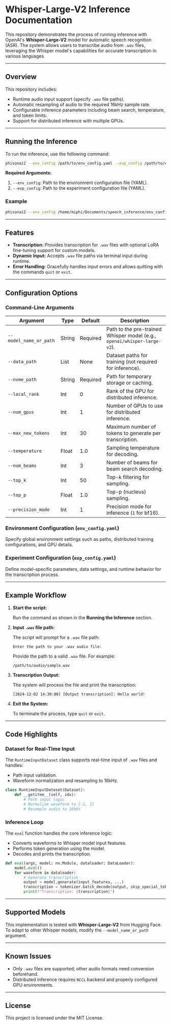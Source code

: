 # Whisper-Large-V2 Inference Documentation

This repository demonstrates the process of running inference with OpenAI's **Whisper-Large-V2** model for automatic speech recognition (ASR). The system allows users to transcribe audio from `.wav` files, leveraging the Whisper model's capabilities for accurate transcription in various languages.

---

## Overview

This repository includes:

- Runtime audio input support (specify `.wav` file paths).
- Automatic resampling of audio to the required 16kHz sample rate.
- Configurable inference parameters including beam search, temperature, and token limits.
- Support for distributed inference with multiple GPUs.

---

## Running the Inference

To run the inference, use the following command:

```bash
phisonai2 --env_config /path/to/env_config.yaml --exp_config /path/to/exp_config.yaml
```

**Required Arguments:**

1. `--env_config`: Path to the environment configuration file (YAML).
2. `--exp_config`: Path to the experiment configuration file (YAML).

### Example

```bash
phisonai2 --env_config /home/miphi/Documents/speech_inference/env_config.yaml --exp_config /home/miphi/Documents/speech_inference/exp_config.yaml
```

---

## Features

- **Transcription:** Provides transcription for `.wav` files with optional LoRA fine-tuning support for custom models.
- **Dynamic Input:** Accepts `.wav` file paths via terminal input during runtime.
- **Error Handling:** Gracefully handles input errors and allows quitting with the commands `quit` or `exit`.

---

## Configuration Options

### Command-Line Arguments

| Argument                          | Type   | Default    | Description                                                                 |
|-----------------------------------|--------|------------|-----------------------------------------------------------------------------|
| `--model_name_or_path`            | String | Required   | Path to the pre-trained Whisper model (e.g., `openai/whisper-large-v2`).    |
| `--data_path`                     | List   | None       | Dataset paths for training (not required for inference).                    |
| `--nvme_path`                     | String | Required   | Path for temporary storage or caching.                                      |
| `--local_rank`                    | Int    | 0          | Rank of the GPU for distributed inference.                                  |
| `--num_gpus`                      | Int    | 1          | Number of GPUs to use for distributed inference.                            |
| `--max_new_tokens`                | Int    | 30         | Maximum number of tokens to generate per transcription.                     |
| `--temperature`                   | Float  | 1.0        | Sampling temperature for decoding.                                          |
| `--num_beams`                     | Int    | 3          | Number of beams for beam search decoding.                                   |
| `--top_k`                         | Int    | 50         | Top-k filtering for sampling.                                               |
| `--top_p`                         | Float  | 1.0        | Top-p (nucleus) sampling.                                                   |
| `--precision_mode`                | Int    | 1          | Precision mode for inference (`1` for bf16).                                |

### Environment Configuration (`env_config.yaml`)

Specify global environment settings such as paths, distributed training configurations, and GPU details.

### Experiment Configuration (`exp_config.yaml`)

Define model-specific parameters, data settings, and runtime behavior for the transcription process.

---

## Example Workflow

1. **Start the script:**

   Run the command as shown in the **Running the Inference** section.

2. **Input `.wav` file path:**

   The script will prompt for a `.wav` file path:

   ```
   Enter the path to your .wav audio file:
   ```

   Provide the path to a valid `.wav` file. For example:

   ```
   /path/to/audio/sample.wav
   ```

3. **Transcription Output:**

   The system will process the file and print the transcription:

   ```
   [2024-12-02 14:30:00] [Output transcription]: Hello world!
   ```

4. **Exit the System:**

   To terminate the process, type `quit` or `exit`.

---

## Code Highlights

### Dataset for Real-Time Input

The `RuntimeInputDataset` class supports real-time input of `.wav` files and handles:

- Path input validation.
- Waveform normalization and resampling to 16kHz.

```python
class RuntimeInputDataset(Dataset):
    def __getitem__(self, idx):
        # Path input logic
        # Normalize waveform to [-1, 1]
        # Resample audio to 16kHz
```

### Inference Loop

The `eval` function handles the core inference logic:

- Converts waveforms to Whisper model input features.
- Performs token generation using the model.
- Decodes and prints the transcription.

```python
def eval(args, model: nn.Module, dataloader: DataLoader):
    model.eval()
    for waveform in dataloader:
        # Generate transcription
        output = model.generate(input_features, ...)
        transcription = tokenizer.batch_decode(output, skip_special_tokens=True)
        print(f"Transcription: {transcription}")
```

---

## Supported Models

This implementation is tested with **Whisper-Large-V2** from Hugging Face. To adapt to other Whisper models, modify the `--model_name_or_path` argument.

---

## Known Issues

- Only `.wav` files are supported; other audio formats need conversion beforehand.
- Distributed inference requires `NCCL` backend and properly configured GPU environments.

---

## License

This project is licensed under the MIT License.
